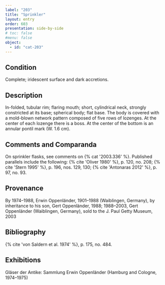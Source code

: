 ```yaml
---
label: "203"
title: "Sprinkler"
layout: entry
order: 603
presentation: side-by-side
# toc: false
#menu: false 
object:
  - id: "cat-203"
---
```


## Condition

Complete; iridescent surface and dark accretions.

## Description

In-folded, tubular rim; flaring mouth; short, cylindrical neck, strongly constricted at its base; spherical body; flat base. The body is covered with a mold-blown network pattern composed of five rows of lozenges. At the center of each lozenge there is a boss. At the center of the bottom is an annular pontil mark (W. 1.6 cm).

## Comments and Comparanda

On sprinkler flasks, see comments on {% cat '2003.336' %}. Published parallels include the following: {% cite 'Oliver 1980' %}, p. 120, no. 208; {% cite 'Stern 1995' %}, p. 196, nos. 129, 130; {% cite 'Antonaras 2012' %}, p. 97, no. 93.

## Provenance

By 1974–1988, Erwin Oppenländer, 1901–1988 (Waiblingen, Germany), by inheritance to his son, Gert Oppenländer, 1988; 1988–2003, Gert Oppenländer (Waiblingen, Germany), sold to the J. Paul Getty Museum, 2003

## Bibliography

{% cite 'von Saldern et al. 1974' %}, p. 175, no. 484.

## Exhibitions

Gläser der Antike: Sammlung Erwin Oppenländer (Hamburg and Cologne, 1974–1975)
